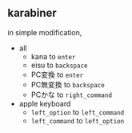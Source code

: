 ## karabiner
in simple modification,

* all
  * kana to `enter`
  * eisu to `backspace`
  * PC変換 to `enter`
  * PC無変換 to `backspace`
  * PCかな to `right_command`
* apple keyboard
  * `left_option` to `left_command`
  * `left_command` to `left_option`
